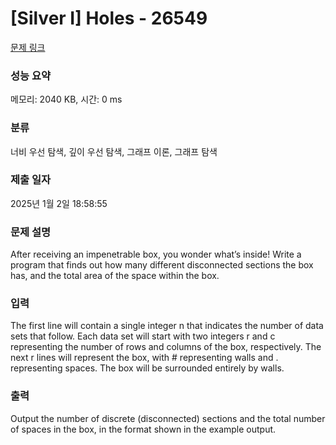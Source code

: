 # [Silver I] Holes - 26549 

[문제 링크](https://www.acmicpc.net/problem/26549) 

### 성능 요약

메모리: 2040 KB, 시간: 0 ms

### 분류

너비 우선 탐색, 깊이 우선 탐색, 그래프 이론, 그래프 탐색

### 제출 일자

2025년 1월 2일 18:58:55

### 문제 설명

<p>After receiving an impenetrable box, you wonder what’s inside! Write a program that finds out how many different disconnected sections the box has, and the total area of the space within the box.</p>

### 입력 

 <p>The first line will contain a single integer n that indicates the number of data sets that follow. Each data set will start with two integers r and c representing the number of rows and columns of the box, respectively. The next r lines will represent the box, with # representing walls and . representing spaces. The box will be surrounded entirely by walls.</p>

### 출력 

 <p>Output the number of discrete (disconnected) sections and the total number of spaces in the box, in the format shown in the example output.</p>

